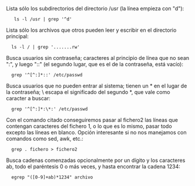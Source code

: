 Lista sólo los subdirectorios del directorio /usr (la línea empieza con "d"):
```
   ls -l /usr | grep '^d'
```
Lista sólo los archivos que otros pueden leer y escribir en el directorio principal:
``` 
  ls -l / | grep '.......rw'
```
Busca usuarios sin contraseña; caracteres al principio de línea que no sean ":", y luego "::" (el segundo lugar, que es el de la contraseña, está vacío):
``` 
  grep '^[^:]*::' /etc/passwd
```
Busca usuarios que no pueden entrar al sistema; tienen un * en el lugar de la contraseña; \ escapa el significado del segundo *, que vale como caracter a buscar:
``` 
  grep '^[^:]*:\*:' /etc/passwd
```
Con el comando citado conseguiremos pasar al fichero2 las líneas que contengan caracteres del fichero 1, o lo que es lo mismo, pasar todo excepto las líneas en blanco. Opción interesante si no nos manejamos con comandos como sed, awk, etc.:
```
  grep . fichero > fichero2
```
Busca cadenas comenzadas opcionalmente por un dígito y los caracteres ab, todo el paréntesis 0 o más veces, y hasta encontrar la cadena 1234:
```
  egrep "([0-9]+ab)*1234" archivo
```
